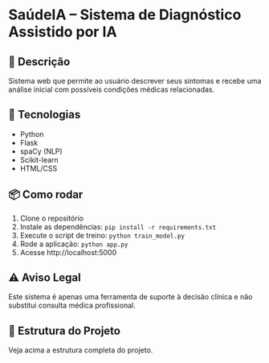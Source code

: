 # SaúdeIA – Sistema de Diagnóstico Assistido por IA

## 🚀 Descrição
Sistema web que permite ao usuário descrever seus sintomas e recebe uma análise inicial com possíveis condições médicas relacionadas.

## 🔧 Tecnologias
- Python
- Flask
- spaCy (NLP)
- Scikit-learn
- HTML/CSS

## 📦 Como rodar

1. Clone o repositório
2. Instale as dependências: `pip install -r requirements.txt`
3. Execute o script de treino: `python train_model.py`
4. Rode a aplicação: `python app.py`
5. Acesse http://localhost:5000

## ⚠️ Aviso Legal
Este sistema é apenas uma ferramenta de suporte à decisão clínica e não substitui consulta médica profissional.

## 📁 Estrutura do Projeto
Veja acima a estrutura completa do projeto.